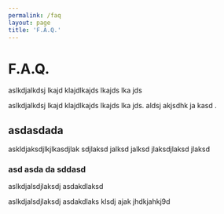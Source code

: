 ```yaml
---
permalink: /faq
layout: page
title: 'F.A.Q.'
---
```


<div>

  <h1>F.A.Q.</h1>

  <p>aslkdjalkdsj lkajd klajdlkajds lkajds lka jds</p>
  <p>aslkdjalkdsj lkajd klajdlkajds lkajds lka jds. aldsj akjsdhk ja kasd .</p>

  <h2>asdasdada</h2>
  <p>askldjaksdjlkjlkasdjlak sdjlaksd jalksd jalksd jlaksdjlaksd jlaksd</p>

  <h3>asd asda da sddasd</h3>
  <p>aslkdjalsdjlaksdj asdakdlaksd</p>
  <p>aslkdjalsdjlaksdj asdakdlaks klsdj ajak jhdkjahkj9d</p>

</div>